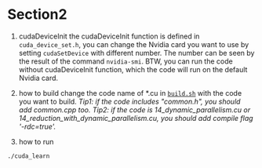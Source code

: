 # Section2

1. cudaDeviceInit
the cudaDeviceInit function is defined in `cuda_device_set.h`, you can change the Nvidia card you want to use by setting `cudaSetDevice` with different number. The number can be seen by the result of the command `nvidia-smi`. BTW, you can run the code without cudaDeviceInit function, which the code will run on the default Nvidia card.

1. how to build
change the code name of *.cu in [`build.sh`](./build.sh) with the code you want to build.
*Tip1: if the code includes "common.h", you should add common.cpp too.*
*Tip2: if the code is 14_dynamic_parallelism.cu or 14_reduction_with_dynamic_parallelism.cu, you should add compile flag '-rdc=true'.*

1. how to run
```bash
./cuda_learn
```